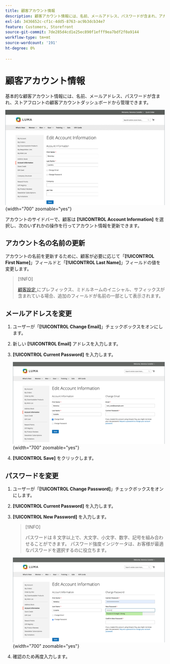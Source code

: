 ```yaml
---
title: 顧客アカウント情報
description: 顧客アカウント情報には、名前、メールアドレス、パスワードが含まれ、アカウントダッシュボードから管理できます。
exl-id: 3436652c-cf1c-4dd5-8763-ac9b3dcb34e7
feature: Customers, Storefront
source-git-commit: 7de285d4cd1e25ec890f1efff9ea7bdf2f0a9144
workflow-type: tm+mt
source-wordcount: '191'
ht-degree: 0%

---
```


# 顧客アカウント情報

基本的な顧客アカウント情報には、名前、メールアドレス、パスワードが含まれ、ストアフロントの顧客アカウントダッシュボードから管理できます。

![ 店舗店舗等の口座情報 ](assets/account-dashboard-account-information-storefront.png){width="700" zoomable="yes"}

アカウントのサイドバーで、顧客は **[!UICONTROL Account Information]** を選択し、次のいずれかの操作を行ってアカウント情報を更新できます。

## アカウント名の名前の更新

アカウントの名前を更新するために、顧客が必要に応じて「**[!UICONTROL First Name]**」フィールドと「**[!UICONTROL Last Name]**」フィールドの値を変更します。

>[!INFO]
>
>[ 顧客設定 ](../configuration-reference/customers/customer-configuration.md) にプレフィックス、ミドルネームのイニシャル、サフィックスが含まれている場合、追加のフィールドが名前の一部として表示されます。

## メールアドレスを変更

1. ユーザーが「**[!UICONTROL Change Email]**」チェックボックスをオンにします。

1. 新しい **[!UICONTROL Email]** アドレスを入力します。

1. **[!UICONTROL Current Password]** を入力します。

   ![ メールアドレスの変更 ](assets/account-dashboard-account-information-change-email-address.png){width="700" zoomable="yes"}

1. **[!UICONTROL Save]** をクリックします。

## パスワードを変更

1. ユーザーが「**[!UICONTROL Change Password]**」チェックボックスをオンにします。

1. **[!UICONTROL Current Password]** を入力します。

1. **[!UICONTROL New Password]** を入力します。

   >[!INFO]
   >
   >パスワードは 8 文字以上で、大文字、小文字、数字、記号を組み合わせることができます。 パスワード強度インジケータは、お客様が最適なパスワードを選択するのに役立ちます。

   ![ パスワードの変更 ](assets/account-dashboard-account-information-change-password.png){width="700" zoomable="yes"}

1. 確認のため再度入力します。
